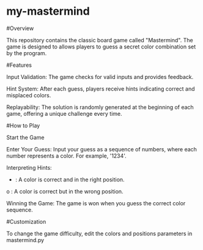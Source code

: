 # my-mastermind
#Overview

This repository contains the classic board game called "Mastermind". The game is designed to allows players to guess a secret color combination set by the program.

#Features

Input Validation: The game checks for valid inputs and provides feedback.

Hint System: After each guess, players receive hints indicating correct and misplaced colors.

Replayability: The solution is randomly generated at the beginning of each game, offering a unique challenge every time.

#How to Play

Start the Game

Enter Your Guess: Input your guess as a sequence of numbers, where each number represents a color. For example, '1234'.

Interpreting Hints:

* : A color is correct and in the right position.

o : A color is correct but in the wrong position.

Winning the Game: The game is won when you guess the correct color sequence.

#Customization

To change the game difficulty, edit the colors and positions parameters in mastermind.py
